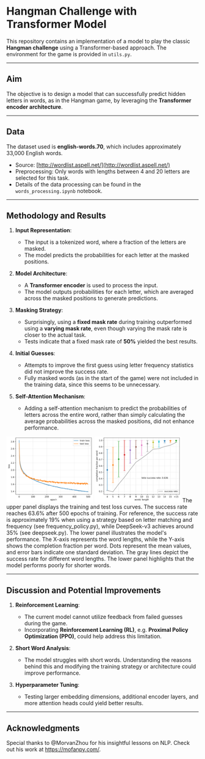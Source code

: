 # Hangman Challenge with Transformer Model

This repository contains an implementation of a model to play the classic **Hangman challenge** using a Transformer-based approach. The environment for the game is provided in `utils.py`.

---

## Aim

The objective is to design a model that can successfully predict hidden letters in words, as in the Hangman game, by leveraging the **Transformer encoder architecture**.

---

## Data

The dataset used is **english-words.70**, which includes approximately 33,000 English words.  
- Source: [http://wordlist.aspell.net/](http://wordlist.aspell.net/)  
- Preprocessing: Only words with lengths between 4 and 20 letters are selected for this task.  
- Details of the data processing can be found in the `words_processing.ipynb` notebook.

---

## Methodology and Results

1. **Input Representation**:  
   - The input is a tokenized word, where a fraction of the letters are masked.  
   - The model predicts the probabilities for each letter at the masked positions.  

2. **Model Architecture**:  
   - A **Transformer encoder** is used to process the input.  
   - The model outputs probabilities for each letter, which are averaged across the masked positions to generate predictions.

3. **Masking Strategy**:
   - Surprisingly, using a **fixed mask rate** during training outperformed using a **varying mask rate**, even though varying the mask rate is closer to the actual task.  
   - Tests indicate that a fixed mask rate of **50%** yielded the best results.

4. **Initial Guesses**:
   - Attempts to improve the first guess using letter frequency statistics did not improve the success rate.
   - Fully masked words (as in the start of the game) were not included in the training data, since this seems to be unnecessary.  

5. **Self-Attention Mechanism**:  
   - Adding a self-attention mechanism to predict the probabilities of letters across the entire word, rather than simply calculating the average probabilities across the masked positions, did not enhance performance.

<img src="loss.png" alt="loss" width="45%"> 
<img src="validation.png" alt="validation" width="45%">
The upper panel displays the training and test loss curves. The success rate reaches 63.6% after 500 epochs of training. For reference, the success rate is approximately 19% when using a strategy based on letter matching and frequency (see frequency_policy.py), while DeepSeek-v3 achieves around 35% (see deepseek.py). The lower panel illustrates the model's performance. 
The X-axis represents the word lengths, while the Y-axis shows the completion fraction per word. Dots represent the mean values, and error bars indicate one standard deviation. 
The gray lines depict the success rate for different word lengths. The lower panel highlights that the model performs poorly for shorter words.

---

## Discussion and Potential Improvements

1. **Reinforcement Learning**:  
   - The current model cannot utilize feedback from failed guesses during the game.  
   - Incorporating **Reinforcement Learning (RL)**, e.g. **Proximal Policy Optimization (PPO)**, could help address this limitation.

2. **Short Word Analysis**:  
   - The model struggles with short words. Understanding the reasons behind this and modifying the training strategy or architecture could improve performance.

3. **Hyperparameter Tuning**:  
   - Testing larger embedding dimensions, additional encoder layers, and more attention heads could yield better results.

---

## Acknowledgments
Special thanks to @MorvanZhou for his insightful lessons on NLP. Check out his work at https://mofanpy.com/.
